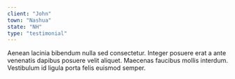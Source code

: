 ```yaml
---
client: "John"
town: "Nashua"
state: "NH"
type: "testimonial"
---
```


Aenean lacinia bibendum nulla sed consectetur. Integer posuere erat a ante venenatis dapibus posuere velit aliquet. Maecenas faucibus mollis interdum. Vestibulum id ligula porta felis euismod semper.